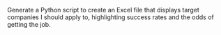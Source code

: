 Generate a Python script to create an Excel file that displays target companies I should apply to, highlighting success rates and the odds of getting the job.
